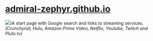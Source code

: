 # [admiral-zephyr.github.io](admiral-zephyr.github.io)

![](/assets/images/Yip0000.png))A start page with _Google_ search and links to streaming services. _(Crunchyroll, Hulu, Amazon Prime Video, Netflix, Youtube, Twitch and Pluto.tv)_
